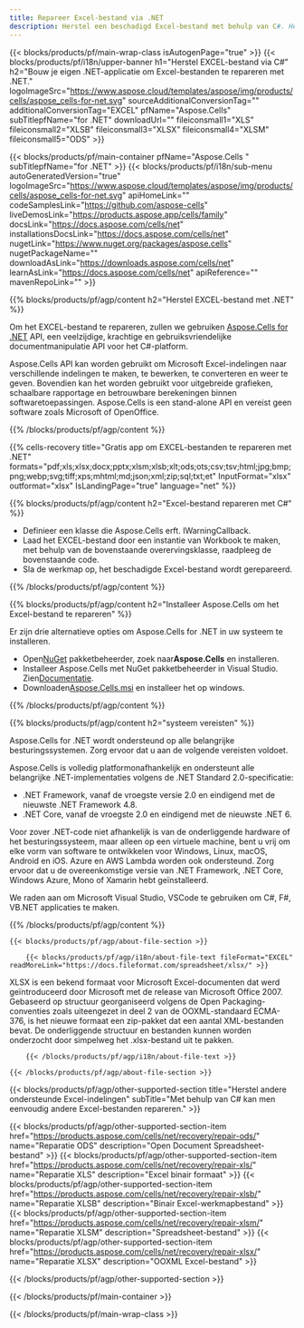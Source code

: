 ```yaml
---
title: Repareer Excel-bestand via .NET
description: Herstel een beschadigd Excel-bestand met behulp van C#. Hersteltool om een beschadigd Excel-bestand te repareren binnen de .NET-toepassing.
---
```

{{< blocks/products/pf/main-wrap-class isAutogenPage="true" >}}
{{< blocks/products/pf/i18n/upper-banner h1="Herstel EXCEL-bestand via C#" h2="Bouw je eigen .NET-applicatie om Excel-bestanden te repareren met .NET." logoImageSrc="https://www.aspose.cloud/templates/aspose/img/products/cells/aspose_cells-for-net.svg" sourceAdditionalConversionTag="" additionalConversionTag="EXCEL" pfName="Aspose.Cells" subTitlepfName="for .NET" downloadUrl="" fileiconsmall1="XLS" fileiconsmall2="XLSB" fileiconsmall3="XLSX" fileiconsmall4="XLSM" fileiconsmall5="ODS" >}}

{{< blocks/products/pf/main-container pfName="Aspose.Cells " subTitlepfName="for .NET" >}}
{{< blocks/products/pf/i18n/sub-menu autoGeneratedVersion="true" logoImageSrc="https://www.aspose.cloud/templates/aspose/img/products/cells/aspose_cells-for-net.svg" apiHomeLink="" codeSamplesLink="https://github.com/aspose-cells" liveDemosLink="https://products.aspose.app/cells/family" docsLink="https://docs.aspose.com/cells/net" installationsDocsLink="https://docs.aspose.com/cells/net" nugetLink="https://www.nuget.org/packages/aspose.cells" nugetPackageName="" downloadAsLink="https://downloads.aspose.com/cells/net" learnAsLink="https://docs.aspose.com/cells/net" apiReference="" mavenRepoLink="" >}}

{{% blocks/products/pf/agp/content h2="Herstel EXCEL-bestand met .NET" %}}

 Om het EXCEL-bestand te repareren, zullen we gebruiken
 [Aspose.Cells for .NET](https://products.aspose.com/cells/net) 
 API, een veelzijdige, krachtige en gebruiksvriendelijke documentmanipulatie API voor het C#-platform.
 
 Aspose.Cells API kan worden gebruikt om Microsoft Excel-indelingen naar verschillende indelingen te maken, te bewerken, te converteren en weer te geven. Bovendien kan het worden gebruikt voor uitgebreide grafieken, schaalbare rapportage en betrouwbare berekeningen binnen softwaretoepassingen. Aspose.Cells is een stand-alone API en vereist geen software zoals Microsoft of OpenOffice.

{{% /blocks/products/pf/agp/content %}}

{{% cells-recovery title="Gratis app om EXCEL-bestanden te repareren met .NET" formats="pdf;xls;xlsx;docx;pptx;xlsm;xlsb;xlt;ods;ots;csv;tsv;html;jpg;bmp;png;webp;svg;tiff;xps;mhtml;md;json;xml;zip;sql;txt;et" InputFormat="xlsx" outformat="xlsx" IsLandingPage="true" language="net" %}}

{{% blocks/products/pf/agp/content h2="Excel-bestand repareren met C#" %}}

+ Definieer een klasse die Aspose.Cells erft. IWarningCallback.
+ Laad het EXCEL-bestand door een instantie van Workbook te maken, met behulp van de bovenstaande overervingsklasse, raadpleeg de bovenstaande code.
+ Sla de werkmap op, het beschadigde Excel-bestand wordt gerepareerd.

{{% /blocks/products/pf/agp/content %}}


{{% blocks/products/pf/agp/content h2="Installeer Aspose.Cells om het Excel-bestand te repareren" %}}

Er zijn drie alternatieve opties om Aspose.Cells for .NET in uw systeem te installeren.
-  Open[NuGet](https://www.nuget.org/packages/aspose.cells) pakketbeheerder, zoek naar**Aspose.Cells** en installeren.
-  Installeer Aspose.Cells met NuGet pakketbeheerder in Visual Studio. Zien[Documentatie](https://docs.aspose.com/cells/net/getting-started/#install-asposecells-through-nuget). 
-  Downloaden[Aspose.Cells.msi](https://releases.aspose.com/cells/net/) en installeer het op windows.

{{% /blocks/products/pf/agp/content %}}

    
{{% blocks/products/pf/agp/content h2="systeem vereisten" %}}

 Aspose.Cells for .NET wordt ondersteund op alle belangrijke besturingssystemen. Zorg ervoor dat u aan de volgende vereisten voldoet.
 
Aspose.Cells is volledig platformonafhankelijk en ondersteunt alle belangrijke .NET-implementaties volgens de .NET Standard 2.0-specificatie:
-  .NET Framework, vanaf de vroegste versie 2.0 en eindigend met de nieuwste .NET Framework 4.8.
-  .NET Core, vanaf de vroegste 2.0 en eindigend met de nieuwste .NET 6.

Voor zover .NET-code niet afhankelijk is van de onderliggende hardware of het besturingssysteem, maar alleen op een virtuele machine, bent u vrij om elke vorm van software te ontwikkelen voor Windows, Linux, macOS, Android en iOS. Azure en AWS Lambda worden ook ondersteund. Zorg ervoor dat u de overeenkomstige versie van .NET Framework, .NET Core, Windows Azure, Mono of Xamarin hebt geïnstalleerd.

We raden aan om Microsoft Visual Studio, VSCode te gebruiken om C#, F#, VB.NET applicaties te maken.

{{% /blocks/products/pf/agp/content %}}
    
    
<!-- aboutfile Starts -->

    {{< blocks/products/pf/agp/about-file-section >}}

        {{< blocks/products/pf/agp/i18n/about-file-text fileFormat="EXCEL" readMoreLink="https://docs.fileformat.com/spreadsheet/xlsx/" >}}
XLSX is een bekend formaat voor Microsoft Excel-documenten dat werd geïntroduceerd door Microsoft met de release van Microsoft Office 2007. Gebaseerd op structuur georganiseerd volgens de Open Packaging-conventies zoals uiteengezet in deel 2 van de OOXML-standaard ECMA-376, is het nieuwe formaat een zip-pakket dat een aantal XML-bestanden bevat. De onderliggende structuur en bestanden kunnen worden onderzocht door simpelweg het .xlsx-bestand uit te pakken.

        {{< /blocks/products/pf/agp/i18n/about-file-text >}}

    {{< /blocks/products/pf/agp/about-file-section >}}

<!-- aboutfile Ends -->

{{< blocks/products/pf/agp/other-supported-section title="Herstel andere ondersteunde Excel-indelingen" subTitle="Met behulp van C# kan men eenvoudig andere Excel-bestanden repareren." >}}

{{< blocks/products/pf/agp/other-supported-section-item href="https://products.aspose.com/cells/net/recovery/repair-ods/" name="Reparatie ODS" description="Open Document Spreadsheet-bestand" >}}
{{< blocks/products/pf/agp/other-supported-section-item href="https://products.aspose.com/cells/net/recovery/repair-xls/" name="Reparatie XLS" description="Excel binair formaat" >}}
{{< blocks/products/pf/agp/other-supported-section-item href="https://products.aspose.com/cells/net/recovery/repair-xlsb/" name="Reparatie XLSB" description="Binair Excel-werkmapbestand" >}}
{{< blocks/products/pf/agp/other-supported-section-item href="https://products.aspose.com/cells/net/recovery/repair-xlsm/" name="Reparatie XLSM" description="Spreadsheet-bestand" >}}
{{< blocks/products/pf/agp/other-supported-section-item href="https://products.aspose.com/cells/net/recovery/repair-xlsx/" name="Reparatie XLSX" description="OOXML Excel-bestand" >}}

{{< /blocks/products/pf/agp/other-supported-section >}}

{{< /blocks/products/pf/main-container >}}
    
{{< /blocks/products/pf/main-wrap-class >}}

